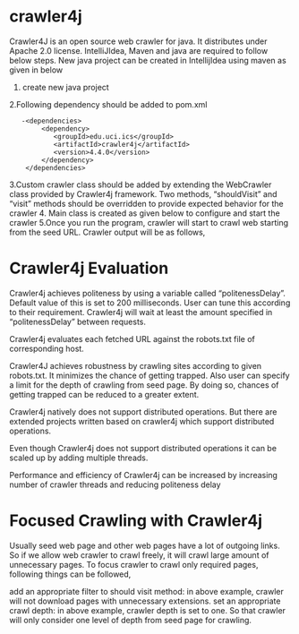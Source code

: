 # crawler4j

Crawler4J is an open source web crawler for java. It distributes under Apache 2.0 license. IntelliJIdea, Maven and java are required to follow below steps.
New java project can be created in IntellijIdea using maven as given in below 

1. create new java project

2.Following dependency should be added to pom.xml
       
       -<dependencies>
            <dependency>
               <groupId>edu.uci.ics</groupId>
               <artifactId>crawler4j</artifactId>
               <version>4.4.0</version>
            </dependency>
        </dependencies>
        
3.Custom crawler class should be added by extending the WebCrawler class provided by Crawler4j framework. Two methods, “shouldVisit” and “visit” methods should be overridden to provide expected behavior for the crawler
4. Main class is created as given below to configure and start the crawler
5.Once you run the program, crawler will start to crawl web starting from the seed URL. Crawler output will be as follows,

# Crawler4j Evaluation

Crawler4j achieves politeness by using a variable called “politenessDelay”. Default value of this is set to 200 milliseconds. User can tune this according to their requirement. Crawler4j will wait at least the amount specified in “politenessDelay” between requests.

Crawler4j evaluates each fetched URL against the robots.txt file of corresponding host.

Crawler4J achieves robustness by crawling sites according to given robots.txt. It minimizes the chance of getting trapped. Also user can specify a limit for the depth of crawling from seed page. By doing so, chances of getting trapped can be reduced to a greater extent.

Crawler4j natively does not support distributed operations. But there are extended projects written based on crawler4j which support distributed operations.

Even though Crawler4j does not support distributed operations it can be scaled up by adding multiple threads.

Performance and efficiency of Crawler4j can be increased by increasing number of crawler threads and reducing politeness delay

# Focused Crawling with Crawler4j

Usually seed web page and other web pages have a lot of outgoing links. So if we allow web crawler to crawl freely, it will crawl large amount of unnecessary pages. To focus crawler to crawl only required pages, following things can be followed,

 add an appropriate filter to should visit method: in above example, crawler will not download pages with unnecessary extensions.
 set an appropriate crawl depth: in above example, crawler depth is set to one. So that crawler will only consider one level of depth from seed page for crawling.
